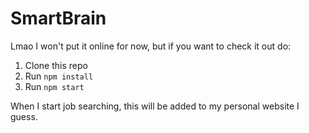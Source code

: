 # SmartBrain

Lmao I won't put it online for now, but if you want to check it out do:

1. Clone this repo
2. Run `npm install`
3. Run `npm start`

When I start job searching, this will be added to my personal website I guess. 
